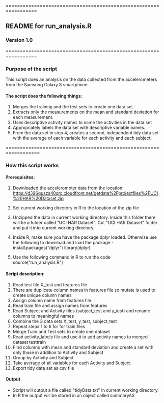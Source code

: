 =================================================================
## README for run_analysis.R
### Version 1.0
=================================================================

### Purpose of the script

This script does an analysis on the data collected from the accelerometers from the Samsung Galaxy S smartphone. 

#### The script does the following things:
1. Merges the training and the test sets to create one data set.
2. Extracts only the measurements on the mean and standard deviation for each measurement.
3. Uses descriptive activity names to name the activities in the data set
4. Appropriately labels the data set with descriptive variable names.
5. From the data set in step 4, creates a second, independent tidy data set with the average of each variable for each activity and each subject.

==================================================================

### How this script works

#### Prerequisites:
1. Downloaded the acceleromoter data from the location:
https://d396qusza40orc.cloudfront.net/getdata%2Fprojectfiles%2FUCI%20HAR%20Dataset.zip

2. Set current working directory in R to the location of the zip file

3. Unzipped the data in current working directory. Inside this folder there will be a folder called "UCI HAR Dataset". Cut "UCI HAR Dataset" folder and put it into current working directory.

5. Inside R, make sure you have the package dplyr loaded. Otherwise use the following to download and load the package -
install.packages("dplyr")
library(dplyr)

6. Use the following command in R to run the code
source("run_analysis.R")

#### Script description:

1. Read test file X_test and features file
2. There are duplicate column names in features file so mutate is used to create unique column names
3. Assign column name from features file
4. Read train file and assign names from features
5. Read Subject and Activity files (subject_test and y_test) and rename columns to meaningful names
6. Combine the 3 data sets X_test, y_test, subject_test
7. Repeat steps 1 to 6 for for train files
8. Merge Train and Test sets to create one dataset
9. Read activity_labels file and use it to add activity names to merged dataset testtrain
10. Find columns with mean and standard deviation and create a set with only those in addition to Activity and Subject
11. Group by Activity and Subject. 
12. Take average of all variables for each Activity and Subject
13. Export tidy data set as  csv file



#### Output
* Script will output a file called "tidyData.txt" in current working directory.
* In R the output will be stored in an object called summaryAS
